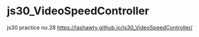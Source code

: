 # js30_VideoSpeedController
js30 practice no.28
https://lashawty.github.io/js30_VideoSpeedController/
